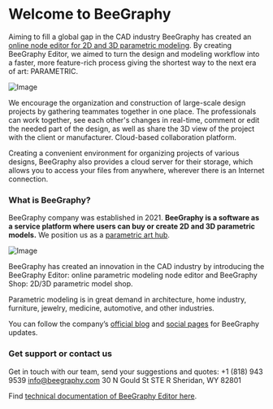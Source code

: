 # Welcome to BeeGraphy

Aiming to fill a global gap in the CAD industry BeeGraphy has created an [online node editor for 2D and 3D parametric modeling](https://app.beegraphy.com). By creating BeeGraphy Editor, we aimed to turn the design and modeling workflow into a faster, more feature-rich process giving the shortest way to the next era of art: PARAMETRIC.

![Image](https://beegraphy.com/blog/wp-content/uploads/2019/07/1-meet-beegraphy-platform-768x512.jpg)

We encourage the organization and construction of large-scale design projects by gathering teammates together in one place. The professionals can work together, see each other's changes in real-time, comment or edit the needed part of the design, as well as share the 3D view of the project with the client or manufacturer.
Cloud-based collaboration platform.

Creating a convenient environment for organizing projects of various designs, BeeGraphy also provides a cloud server for their storage, which allows you to access your files from anywhere, wherever there is an Internet connection.

### What is BeeGraphy?

BeeGraphy company was established in 2021. **BeeGraphy is a software as a service platform where users can buy or create 2D and 3D parametric models.** We position us as a [parametric art hub](https://beegraphy.com).

![Image](https://biznet.am/blog/wp-content/uploads/2022/02/editor-2.png)

BeeGraphy has created an innovation in the CAD industry by introducing the BeeGraphy Editor: online parametric modeling node editor and BeeGraphy Shop: 2D/3D parametric model shop.

Parametric modeling is in great demand in architecture, home industry, furniture, jewelry, medicine, automotive, and other industries.

You can follow the company’s [official blog](https://beegraphy.com/blog) and [social pages](https://allmylinks.com/beegraphy) for BeeGraphy updates.

### Get support or contact us

Get in touch with our team, send your suggestions and quotes:
+1 (818) 943 9539
info@beegraphy.com
30 N Gould St STE R Sheridan, WY 82801

Find [technical documentation of BeeGraphy Editor here](https://beegraphy.com/blog/technical-documentation).
